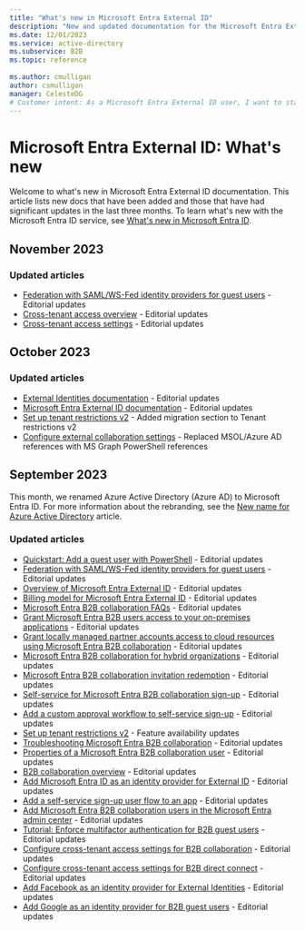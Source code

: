 ```yaml
---
title: "What's new in Microsoft Entra External ID"
description: "New and updated documentation for the Microsoft Entra External ID."
ms.date: 12/01/2023
ms.service: active-directory
ms.subservice: B2B
ms.topic: reference
 
ms.author: cmulligan
author: csmulligan
manager: CelesteDG
# Customer intent: As a Microsoft Entra External ID user, I want to stay updated on the new documentation and significant updates, so that I can stay informed about the changes and improvements in the service.
---
```


# Microsoft Entra External ID: What's new

Welcome to what's new in Microsoft Entra External ID documentation. This article lists new docs that have been added and those that have had significant updates in the last three months. To learn what's new with the Microsoft Entra ID service, see [What's new in Microsoft Entra ID](~/fundamentals/whats-new.md).

## November 2023

### Updated articles

- [Federation with SAML/WS-Fed identity providers for guest users](direct-federation.md) - Editorial updates
- [Cross-tenant access overview](cross-tenant-access-overview.md) - Editorial updates
- [Cross-tenant access settings](cross-tenant-access-settings-b2b-collaboration.md) - Editorial updates

## October 2023

### Updated articles

- [External Identities documentation](index-b2b.yml) - Editorial updates
- [Microsoft Entra External ID documentation](index.yml) - Editorial updates
- [Set up tenant restrictions v2](tenant-restrictions-v2.md) - Added migration section to Tenant restrictions v2
- [Configure external collaboration settings](external-collaboration-settings-configure.md) - Replaced MSOL/Azure AD references with MS Graph PowerShell references

## September 2023

This month, we renamed Azure Active Directory (Azure AD) to Microsoft Entra ID. For more information about the rebranding, see the [New name for Azure Active Directory](~/fundamentals/new-name.md) article.

### Updated articles

- [Quickstart: Add a guest user with PowerShell](b2b-quickstart-invite-powershell.md) - Editorial updates
- [Federation with SAML/WS-Fed identity providers for guest users](direct-federation.md) - Editorial updates
- [Overview of Microsoft Entra External ID](external-identities-overview.md) - Editorial updates
- [Billing model for Microsoft Entra External ID](external-identities-pricing.md) - Editorial updates
- [Microsoft Entra B2B collaboration FAQs](faq.yml) - Editorial updates
- [Grant Microsoft Entra B2B users access to your on-premises applications](hybrid-cloud-to-on-premises.md) - Editorial updates
- [Grant locally managed partner accounts access to cloud resources using Microsoft Entra B2B collaboration](hybrid-on-premises-to-cloud.md) - Editorial updates
- [Microsoft Entra B2B collaboration for hybrid organizations](hybrid-organizations.md) - Editorial updates
- [Microsoft Entra B2B collaboration invitation redemption](redemption-experience.md) - Editorial updates
- [Self-service for Microsoft Entra B2B collaboration sign-up](self-service-portal.md) - Editorial updates
- [Add a custom approval workflow to self-service sign-up](self-service-sign-up-add-approvals.md) - Editorial updates
- [Set up tenant restrictions v2](tenant-restrictions-v2.md) - Feature availability updates
- [Troubleshooting Microsoft Entra B2B collaboration](troubleshoot.md) - Editorial updates
- [Properties of a Microsoft Entra B2B collaboration user](user-properties.md) - Editorial updates
- [B2B collaboration overview](what-is-b2b.md) - Editorial updates
- [Add Microsoft Entra ID as an identity provider for External ID](default-account.md) - Editorial updates
- [Add a self-service sign-up user flow to an app](self-service-sign-up-user-flow.md) - Editorial updates
- [Add Microsoft Entra B2B collaboration users in the Microsoft Entra admin center](add-users-administrator.md) - Editorial updates
- [Tutorial: Enforce multifactor authentication for B2B guest users](b2b-tutorial-require-mfa.md) - Editorial updates
- [Configure cross-tenant access settings for B2B collaboration](cross-tenant-access-settings-b2b-collaboration.md) - Editorial updates
- [Configure cross-tenant access settings for B2B direct connect](cross-tenant-access-settings-b2b-direct-connect.md) - Editorial updates
- [Add Facebook as an identity provider for External Identities](facebook-federation.md) - Editorial updates
- [Add Google as an identity provider for B2B guest users](google-federation.md) - Editorial updates



